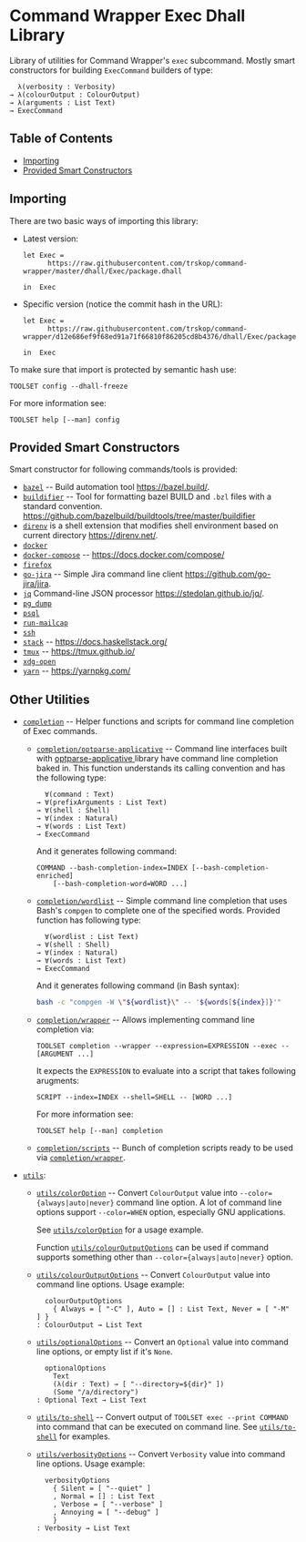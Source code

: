 # Command Wrapper Exec Dhall Library

Library of utilities for Command Wrapper's `exec` subcommand.  Mostly smart
constructors for building `ExecCommand` builders of type:

```
  λ(verbosity : Verbosity)
→ λ(colourOutput : ColourOutput)
→ λ(arguments : List Text)
→ ExecCommand
```

## Table of Contents

*   [Importing](#importing)
*   [Provided Smart Constructors](#provided-smart-constructors)


## Importing

There are two basic ways of importing this library:

*   Latest version:

    ```Dhall
    let Exec =
          https://raw.githubusercontent.com/trskop/command-wrapper/master/dhall/Exec/package.dhall

    in  Exec
    ```

*   Specific version (notice the commit hash in the URL):

    ```Dhall
    let Exec =
          https://raw.githubusercontent.com/trskop/command-wrapper/d12e686ef9f68ed91a71f66810f86205cd8b4376/dhall/Exec/package.dhall

    in  Exec
    ```

To make sure that import is protected by semantic hash use:

```
TOOLSET config --dhall-freeze
```

For more information see:

```
TOOLSET help [--man] config
```


## Provided Smart Constructors

Smart constructor for following commands/tools is provided:

*   [`bazel`](./bazel) -- Build automation tool <https://bazel.build/>.
*   [`buildifier`](./buildifier) -- Tool for formatting bazel BUILD and `.bzl`
    files with a standard convention.
    <https://github.com/bazelbuild/buildtools/tree/master/buildifier>
*   [`direnv`](./direnv) is a shell extension that modifies shell environment
    based on current directory <https://direnv.net/>.
*   [`docker`](./docker)
*   [`docker-compose`](./docker-compose) -- <https://docs.docker.com/compose/>
*   [`firefox`](./firefox)
*   [`go-jira`](./go-jira) -- Simple Jira command line client
    <https://github.com/go-jira/jira>.
*   [`jq`](./jq) Command-line JSON processor <https://stedolan.github.io/jq/>.
*   [`pg_dump`](./pg_dump)
*   [`psql`](./psql)
*   [`run-mailcap`](./run-mailcap)
*   [`ssh`](./ssh)
*   [`stack`](./stack) -- <https://docs.haskellstack.org/>
*   [`tmux`](./tmux) -- <https://tmux.github.io/>
*   [`xdg-open`](./xdg-open)
*   [`yarn`](./yarn) -- <https://yarnpkg.com/>


## Other Utilities

*   [`completion`](./completion) -- Helper functions and scripts for command
    line completion of Exec commands.

    *   [`completion/optparse-applicative`](./completion/optparse-applicative)
        -- Command line interfaces built with [optparse-applicative
        ](https://hackage.haskell.org/package/optparse-applicative) library
        have command line completion baked in.  This function understands its
        calling convention and has the following type:

        ```Dhall
          ∀(command : Text)
        → ∀(prefixArguments : List Text)
        → ∀(shell : Shell)
        → ∀(index : Natural)
        → ∀(words : List Text)
        → ExecCommand
        ```

        And it generates following command:

        ```
        COMMAND --bash-completion-index=INDEX [--bash-completion-enriched]
            [--bash-completion-word=WORD ...]
        ```

    *   [`completion/wordlist`](./completion/wordlist) -- Simple command line
        completion that uses Bash's `compgen` to complete one of the specified
        words.  Provided function has following type:

        ```Dhall
          ∀(wordlist : List Text)
        → ∀(shell : Shell)
        → ∀(index : Natural)
        → ∀(words : List Text)
        → ExecCommand
        ```

        And it generates following command (in Bash syntax):

        ```Bash
        bash -c "compgen -W \"${wordlist}\" -- '${words[${index}]}'"
        ```

    *   [`completion/wrapper`](./completion/wrapper) -- Allows implementing
        command line completion via:

        ```
        TOOLSET completion --wrapper --expression=EXPRESSION --exec -- [ARGUMENT ...]
        ```

        It expects the `EXPRESSION` to evaluate into a script that takes
        following arugments:

        ```
        SCRIPT --index=INDEX --shell=SHELL -- [WORD ...]
        ```

        For more information see:

        ```
        TOOLSET help [--man] completion
        ```

    *   [`completion/scripts`](./completion/scripts) -- Bunch of completion
        scripts ready to be used via
        [`completion/wrapper`](./completion/wrapper).

*   [`utils`](./utils):

    *   [`utils/colorOption`](./utils/colorOption) -- Convert `ColourOutput`
        value into `--color={always|auto|never}` command line option.  A lot of
        command line options support `--color=WHEN` option, especially GNU
        applications.

        See [`utils/colorOption`](./utils/colorOption) for a usage example.

        Function [`utils/colourOutputOptions`](./utils/colourOutputOptions) can
        be used if command supports something other than
        `--color={always|auto|never}` option.

    *   [`utils/colourOutputOptions`](./utils/colourOutputOptions) -- Convert
        `ColourOutput` value into command line options.  Usage example:

         ```Dhall
           colourOutputOptions
             { Always = [ "-C" ], Auto = [] : List Text, Never = [ "-M" ] }
        : ColourOutput → List Text
         ```

    *   [`utils/optionalOptions`](./utils/optionalOptions) -- Convert an
        `Optional` value into command line options, or empty list if it's
        `None`.

        ```Dhall
          optionalOptions
            Text
            (λ(dir : Text) → [ "--directory=${dir}" ])
            (Some "/a/directory")
        : Optional Text → List Text
        ```

    *   [`utils/to-shell`](./utils/to-shell)  -- Convert output of
        `TOOLSET exec --print COMMAND` into command that can be executed on
        command line.  See [`utils/to-shell`](./utils/to-shell) for examples.

    *   [`utils/verbosityOptions`](./utils/verbosityOptions) -- Convert
        `Verbosity` value into command line options.  Usage example:

        ```Dhall
          verbosityOptions
            { Silent = [ "--quiet" ]
            , Normal = [] : List Text
            , Verbose = [ "--verbose" ]
            , Annoying = [ "--debug" ]
            }
        : Verbosity → List Text
        ```

